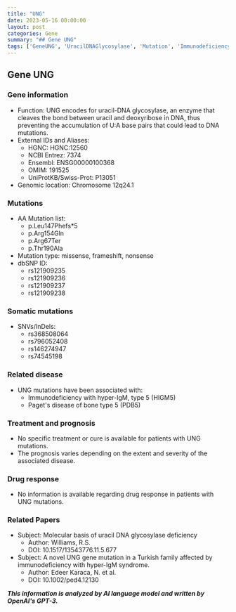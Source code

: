 ```yaml
---
title: "UNG"
date: 2023-05-16 00:00:00
layout: post
categories: Gene
summary: "## Gene UNG"
tags: ['GeneUNG', 'UracilDNAGlycosylase', 'Mutation', 'Immunodeficiency', 'PagetsDisease', 'Prognosis', 'DrugResponse', 'RelatedPapers']
---
```


## Gene UNG

### Gene information

- Function: UNG encodes for uracil-DNA glycosylase, an enzyme that cleaves the bond between uracil and deoxyribose in DNA, thus preventing the accumulation of U:A base pairs that could lead to DNA mutations.
- External IDs and Aliases:
  - HGNC: HGNC:12560
  - NCBI Entrez: 7374
  - Ensembl: ENSG00000100368
  - OMIM: 191525
  - UniProtKB/Swiss-Prot: P13051
- Genomic location: Chromosome 12q24.1

### Mutations

- AA Mutation list:
  - p.Leu147Phefs*5
  - p.Arg154Gln
  - p.Arg67Ter
  - p.Thr190Ala
- Mutation type: missense, frameshift, nonsense
- dbSNP ID:
  - rs121909235
  - rs121909236
  - rs121909237
  - rs121909238

### Somatic mutations

- SNVs/InDels:
  - rs368508064
  - rs796052408
  - rs146274947
  - rs74545198

### Related disease

- UNG mutations have been associated with:
  - Immunodeficiency with hyper-IgM, type 5 (HIGM5)
  - Paget's disease of bone type 5 (PDB5)

### Treatment and prognosis

- No specific treatment or cure is available for patients with UNG mutations.
- The prognosis varies depending on the extent and severity of the associated disease.

### Drug response

- No information is available regarding drug response in patients with UNG mutations.

### Related Papers

- Subject: Molecular basis of uracil DNA glycosylase deficiency
  - Author: Williams, R.S.
  - DOI: 10.1517/13543776.11.5.677
- Subject: A novel UNG gene mutation in a Turkish family affected by immunodeficiency with hyper-IgM syndrome.
  - Author: Edeer Karaca, N. et al.
  - DOI: 10.1002/ped4.12130

**_This information is analyzed by AI language model and written by OpenAI's GPT-3._**
